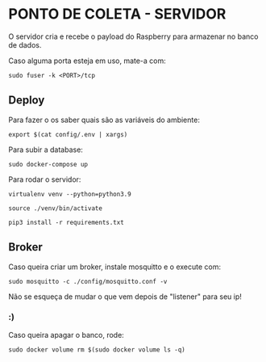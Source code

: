 # PONTO DE COLETA - SERVIDOR 
O servidor cria e recebe o payload do Raspberry para armazenar no banco de dados. 

Caso alguma porta esteja em uso, mate-a com: 
```console
sudo fuser -k <PORT>/tcp
```

## Deploy
Para fazer o os saber quais são as variáveis do ambiente:
```console
export $(cat config/.env | xargs) 
```
Para subir a database:
```console
sudo docker-compose up 
```
Para rodar o servidor:
```console
virtualenv venv --python=python3.9 
```
```console
source ./venv/bin/activate
```
```console
pip3 install -r requirements.txt
```
## Broker 
Caso queira criar um broker, instale mosquitto e o execute com:
```console
sudo mosquitto -c ./config/mosquitto.conf -v 
```
Não se esqueça de mudar o que vem depois de "listener" para seu ip!
### :)
Caso queira apagar o banco, rode:
```console
sudo docker volume rm $(sudo docker volume ls -q)
```

